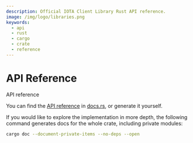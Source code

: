 ```yaml
---
description: Official IOTA Client Library Rust API reference.
image: /img/logo/libraries.png
keywords:
  - api
  - rust
  - cargo
  - crate
  - reference
---
```


# API Reference

API reference

You can find the [API reference](https://docs.rs/iota-client) in [docs.rs](https://docs.rs/), or generate it yourself.

If you would like to explore the implementation in more depth, the following command generates docs for the whole crate, including private modules:

```bash
cargo doc --document-private-items --no-deps --open
```
